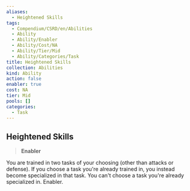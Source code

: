 ```yaml
---
aliases:
  - Heightened Skills
tags:
  - Compendium/CSRD/en/Abilities
  - Ability
  - Ability/Enabler
  - Ability/Cost/NA
  - Ability/Tier/Mid
  - Ability/Categories/Task
title: Heightened Skills
collection: Abilities
kind: Ability
action: false
enabler: true
cost: NA
tier: Mid
pools: []
categories:
  - Task
---
```

## Heightened Skills  
>**Enabler**
  
You are trained in two tasks of your choosing (other than attacks or defense). If you choose a task you're already trained in, you instead become specialized in that task. You can't choose a task you're already specialized in. Enabler.